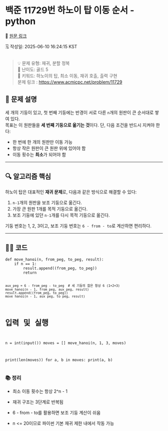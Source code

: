 # 백준 11729번 하노이 탑 이동 순서 - python

🔗 [원문 링크](https://velog.io/@tjeudeud/%EB%B0%B1%EC%A4%80-11729%EB%B2%88-%ED%95%98%EB%85%B8%EC%9D%B4-%ED%83%91-%EC%9D%B4%EB%8F%99-%EC%88%9C%EC%84%9C-python)

🗓 작성일: 2025-06-10 16:24:15 KST

<p><img alt="" src="https://velog.velcdn.com/images/tjeudeud/post/c23c600f-163e-4bb4-bd7b-e1b798f0e903/image.png" /></p>
<blockquote>
<p>💡 문제 유형: 재귀, 분할 정복<br />💬 난이도: 골드 5<br />📎 키워드: 하노이의 탑, 최소 이동, 재귀 호출, 출력 구현<br />문제 링크 : <a href="https://www.acmicpc.net/problem/11729">https://www.acmicpc.net/problem/11729</a></p>
</blockquote>
<h2 id="📌-문제-설명">📌 문제 설명</h2>
<p>세 개의 기둥이 있고, 첫 번째 기둥에는 반경이 서로 다른 <code>n</code>개의 원판이 큰 순서대로 쌓여 있다.<br />목표는 이 원판들을 <strong>세 번째 기둥으로 옮기는 것</strong>이다. 단, 다음 조건을 반드시 지켜야 한다:</p>
<ul>
<li>한 번에 한 개의 원판만 이동 가능</li>
<li>항상 작은 원판이 큰 원판 위에 있어야 함</li>
<li>이동 횟수는 <strong>최소</strong>가 되어야 함</li>
</ul>
<hr />
<h2 id="🔍-알고리즘-핵심">🔍 알고리즘 핵심</h2>
<p>하노이 탑은 대표적인 <strong>재귀 문제</strong>로, 다음과 같은 방식으로 해결할 수 있다:</p>
<ol>
<li><code>n-1</code>개의 원판을 보조 기둥으로 옮긴다.</li>
<li>가장 큰 원판 1개를 목적 기둥으로 옮긴다.</li>
<li>보조 기둥에 있던 <code>n-1</code>개를 다시 목적 기둥으로 옮긴다.</li>
</ol>
<p>기둥 번호는 1, 2, 3이고, 보조 기둥 번호는 <code>6 - from - to</code>로 계산하면 편리하다.</p>
<hr />
<h2 id="🧑💻-코드">🧑‍💻 코드</h2>
<pre><code class="language-python">def move_hanoi(n, from_peg, to_peg, result):
    if n == 1:
        result.append((from_peg, to_peg))
        return

    aux_peg = 6 - from_peg - to_peg  # 세 기둥의 합은 항상 6 (1+2+3)
    move_hanoi(n - 1, from_peg, aux_peg, result)
    result.append((from_peg, to_peg))
    move_hanoi(n - 1, aux_peg, to_peg, result)

# 입력 및 실행
n = int(input())
moves = []
move_hanoi(n, 1, 3, moves)

print(len(moves))
for a, b in moves:
    print(a, b)
</code></pre>
<h3 id="📚-정리">📚 정리</h3>
<ul>
<li><p>최소 이동 횟수는 항상 2^n - 1</p>
</li>
<li><p>재귀 구조는 3단계로 반복됨</p>
</li>
<li><p>6 - from - to를 활용하면 보조 기둥 계산이 쉬움</p>
</li>
<li><p>n &lt;= 20이므로 파이썬 기본 재귀 제한 내에서 작동 가능</p>
</li>
</ul>